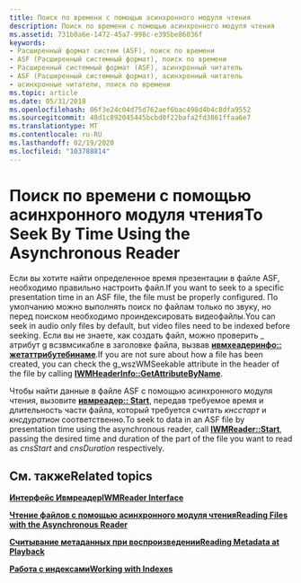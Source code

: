 ```yaml
---
title: Поиск по времени с помощью асинхронного модуля чтения
description: Поиск по времени с помощью асинхронного модуля чтения
ms.assetid: 731b0a6e-1472-45a7-998c-e395be86036f
keywords:
- Расширенный формат систем (ASF), поиск по времени
- ASF (Расширенный системный формат), поиск по времени
- Расширенный системный формат (ASF), асинхронный читатель
- ASF (Расширенный системный формат), асинхронный читатель
- асинхронные читатели, поиск по времени
ms.topic: article
ms.date: 05/31/2018
ms.openlocfilehash: 06f3e24c04d75d762aef6bac498d4b4c8dfa9552
ms.sourcegitcommit: 48d1c892045445bcbd0f22bafa2fd3861ffaa6e7
ms.translationtype: MT
ms.contentlocale: ru-RU
ms.lasthandoff: 02/19/2020
ms.locfileid: "103788814"
---
```

# <a name="to-seek-by-time-using-the-asynchronous-reader"></a><span data-ttu-id="abed9-108">Поиск по времени с помощью асинхронного модуля чтения</span><span class="sxs-lookup"><span data-stu-id="abed9-108">To Seek By Time Using the Asynchronous Reader</span></span>

<span data-ttu-id="abed9-109">Если вы хотите найти определенное время презентации в файле ASF, необходимо правильно настроить файл.</span><span class="sxs-lookup"><span data-stu-id="abed9-109">If you want to seek to a specific presentation time in an ASF file, the file must be properly configured.</span></span> <span data-ttu-id="abed9-110">По умолчанию можно выполнять поиск по файлам только по звуку, но перед поиском необходимо проиндексировать видеофайлы.</span><span class="sxs-lookup"><span data-stu-id="abed9-110">You can seek in audio only files by default, but video files need to be indexed before seeking.</span></span> <span data-ttu-id="abed9-111">Если вы не знаете, как создать файл, можно проверить \_ атрибут g всзвмсикабле в заголовке файла, вызвав [**ивмхеадеринфо:: жетаттрибутебинаме**](/previous-versions/windows/desktop/api/Wmsdkidl/nf-wmsdkidl-iwmheaderinfo-getattributebyname).</span><span class="sxs-lookup"><span data-stu-id="abed9-111">If you are not sure about how a file has been created, you can check the g\_wszWMSeekable attribute in the header of the file by calling [**IWMHeaderInfo::GetAttributeByName**](/previous-versions/windows/desktop/api/Wmsdkidl/nf-wmsdkidl-iwmheaderinfo-getattributebyname).</span></span>

<span data-ttu-id="abed9-112">Чтобы найти данные в файле ASF с помощью асинхронного модуля чтения, вызовите [**ивмреадер:: Start**](/previous-versions/windows/desktop/api/Wmsdkidl/nf-wmsdkidl-iwmreader-start), передав требуемое время и длительность части файла, который требуется считать *кнсстарт* и *кнсдуратион* соответственно.</span><span class="sxs-lookup"><span data-stu-id="abed9-112">To seek to data in an ASF file by presentation time using the asynchronous reader, call [**IWMReader::Start**](/previous-versions/windows/desktop/api/Wmsdkidl/nf-wmsdkidl-iwmreader-start), passing the desired time and duration of the part of the file you want to read as *cnsStart* and *cnsDuration* respectively.</span></span>

## <a name="related-topics"></a><span data-ttu-id="abed9-113">См. также</span><span class="sxs-lookup"><span data-stu-id="abed9-113">Related topics</span></span>

<dl> <dt>

[<span data-ttu-id="abed9-114">**Интерфейс Ивмреадер**</span><span class="sxs-lookup"><span data-stu-id="abed9-114">**IWMReader Interface**</span></span>](/previous-versions/windows/desktop/api/wmsdkidl/nn-wmsdkidl-iwmreader)
</dt> <dt>

[<span data-ttu-id="abed9-115">**Чтение файлов с помощью асинхронного модуля чтения**</span><span class="sxs-lookup"><span data-stu-id="abed9-115">**Reading Files with the Asynchronous Reader**</span></span>](reading-files-with-the-asynchronous-reader.md)
</dt> <dt>

[<span data-ttu-id="abed9-116">**Считывание метаданных при воспроизведении**</span><span class="sxs-lookup"><span data-stu-id="abed9-116">**Reading Metadata at Playback**</span></span>](reading-metadata-at-playback.md)
</dt> <dt>

[<span data-ttu-id="abed9-117">**Работа с индексами**</span><span class="sxs-lookup"><span data-stu-id="abed9-117">**Working with Indexes**</span></span>](working-with-indexes.md)
</dt> </dl>

 

 





